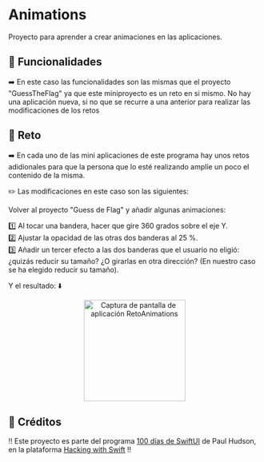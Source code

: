 # Animations

Proyecto para aprender a crear animaciones en las aplicaciones.

## 📱 Funcionalidades
➡️ En este caso las funcionalidades son las mismas que el proyecto "GuessTheFlag" ya que este miniproyecto es un reto en si mismo. No hay una aplicación nueva, si no que se recurre a una anterior para realizar las modificaciones de los retos

## 🎯 Reto
➡️ En cada uno de las mini aplicaciones de este programa hay unos retos adidionales para que la persona que lo esté realizando amplíe un poco el contenido de la misma.  

✏️ Las modificaciones en este caso son las siguientes:  

Volver al proyecto "Guess de Flag" y añadir algunas animaciones:

1️⃣ Al tocar una bandera, hacer que gire 360 ​​grados sobre el eje Y.  
2️⃣ Ajustar la opacidad de las otras dos banderas al 25 %.  
3️⃣ Añadir un tercer efecto a las dos banderas que el usuario no eligió: ¿quizás reducir su tamaño? ¿O girarlas en otra dirección? (En nuestro caso se ha elegido reducir su tamaño).  

Y el resultado: ⬇️  

<p align="center">
  <img src="RetoAnimations.gif" alt="Captura de pantalla de aplicación RetoAnimations" width="203">
</p>


## 📌 Créditos
‼️ Este proyecto es parte del programa [100 días de SwiftUI](https://www.hackingwithswift.com/100/swiftui) de Paul Hudson, en la plataforma [Hacking with Swift](https://www.hackingwithswift.com) ‼️